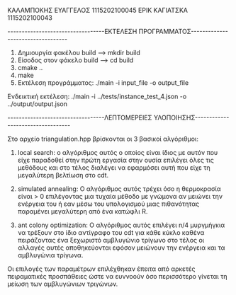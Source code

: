 ΚΑΛΑΜΠΟΚΗΣ ΕΥΑΓΓΕΛΟΣ 1115202100045
ΕΡΙΚ ΚΑΓΙΑΤΣΚΑ 1115202100043

----------------------------------ΕΚΤΕΛΕΣΗ ΠΡΟΓΡΑΜΜΑΤΟΣ----------------------------------

1) Δημιουργία φακέλου build --> mkdir build
2) Είσοδος στον φάκελο build --> cd build
3) cmake ..
4) make 
5) Εκτέλεση προγράμματος: ./main -i input_file -o output_file

Ενδεικτική εκτέλεση: ./main -i ../tests/instance_test_4.json -o ../output/output.json

----------------------------------ΛΕΠΤΟΜΕΡΕΙΕΣ ΥΛΟΠΟΙΗΣΗΣ----------------------------------

Στο αρχείο triangulation.hpp βρίσκονται οι 3 βασικοί αλγόριθμοι:

1) local search: ο αλγόριθμος αυτός ο οποίος είναι ίδιος με αυτόν που είχε παραδοθεί στην πρώτη εργασία στην ουσία επιλέγει 
όλες τις μεθόδους και στο τέλος διαλέγει να εφαρμόσει αυτή που είχε τη μεγαλύτερη βελτίωση στο cdt.

2) simulated annealing: Ο αλγόριθμος αυτός τρέχει όσο η θερμοκρασία είναι > 0 επιλέγοντας μια τυχαία μέθοδο με γνώμονα αν μειώνει την ενέργεια του ή εαν μέσω του υπολογισμού μιας πιθανότητας παραμένει μεγαλύτερη από ένα κατώφλι R.

3) ant colony optimization: Ο αλγόριθμος αυτός επιλέγει n/4 μυργμήγκια να τρέξουν στο ίδιο αντίγραφο του cdt για κάθε κύκλο καθένα πειράζοντας ένα ξεχωριστό αμβλυγώνιο τρίγωνο στο τέλος οι αλλαγές αυτές αποθηκεύονται εφόσον μειώνουν την ενέργεια και τα αμβλυγώνια τρίγωνα.

Οι επιλογές των παραμέτρων επιλέχθηκαν έπειτα από αρκετές πειραματικές προσπάθειες ώστε να ευννοούν όσο περισσότερο γίνεται τη μείωση των αμβλυγώνιων τριγώνων.

